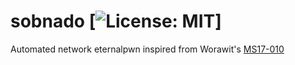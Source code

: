 # sobnado [![License: MIT](https://img.shields.io/badge/License-MIT-blue.svg)]

Automated network eternalpwn inspired from Worawit's [MS17-010](https://github.com/worawit/MS17-010)

